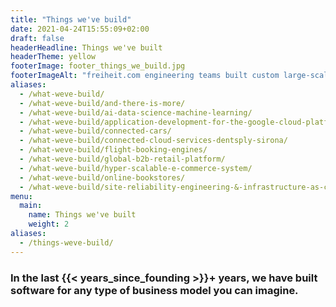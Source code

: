 ```yaml
---
title: "Things we've build"
date: 2021-04-24T15:55:09+02:00
draft: false
headerHeadline: Things we've built
headerTheme: yellow
footerImage: footer_things_we_build.jpg
footerImageAlt: "freiheit.com engineering teams built custom large-scale software."
aliases:
  - /what-weve-build/
  - /what-weve-build/and-there-is-more/
  - /what-weve-build/ai-data-science-machine-learning/
  - /what-weve-build/application-development-for-the-google-cloud-platform/
  - /what-weve-build/connected-cars/
  - /what-weve-build/connected-cloud-services-dentsply-sirona/
  - /what-weve-build/flight-booking-engines/
  - /what-weve-build/global-b2b-retail-platform/
  - /what-weve-build/hyper-scalable-e-commerce-system/
  - /what-weve-build/online-bookstores/
  - /what-weve-build/site-reliability-engineering-&-infrastructure-as-code/
menu:
  main:
    name: Things we've built
    weight: 2
aliases:
  - /things-weve-build/
---
```


### In the last {{< years_since_founding >}}+ years, we have built software for any type of business model you can imagine.

